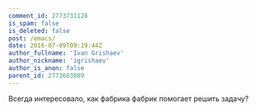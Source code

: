 ```yaml
---
comment_id: 2773731128
is_spam: false
is_deleted: false
post: /emacs/
date: 2016-07-09T09:19:44Z
author_fullname: 'Ivan Grishaev'
author_nickname: 'igrishaev'
author_is_anon: false
parent_id: 2773683089
---
```


<p>Всегда интересовало, как фабрика фабрик помогает решить задачу?</p>
